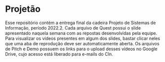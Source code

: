 # Projetão
Esse repositório contém a entrega final da cadeira Projeto de Sistemas de Informação, período 2022.2. Cada arquivo de Quest possui o slide apresentado naquela semana com as repostas desenvolvidas pela equipe. Para visualizar os vídeos presentes em algum dos slides, bastar clicar neles que uma aba de reprodução deve ser automaticamente aberta. Os arquivos de Pitch e Demo possuem os links para o upload desses vídeos no Google Drive, cujo acesso está liberado para e-mails do CIn.
